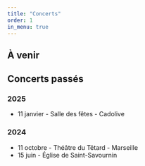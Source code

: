 ```yaml
---
title: "Concerts"
order: 1
in_menu: true
---
```

## À venir


## Concerts passés

### 2025
- 11 janvier - Salle des fêtes - Cadolive

### 2024
- 11 octobre - Théâtre du Têtard - Marseille
- 15 juin - Église de Saint-Savournin 